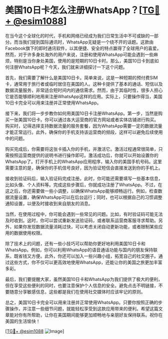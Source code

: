 # 美国10日卡怎么注册WhatsApp？[[TG💪+ @esim1088](https://t.me/s/esim1088)]

在当今这个全球化的时代，手机和网络已经成为我们日常生活中不可或缺的一部分。而当我们提到国际通讯时，WhatsApp无疑是一个绕不开的话题。这款由Facebook旗下的即时通讯软件，以其便捷、安全的特点赢得了全球用户的喜爱。然而，对于许多身处海外的用户来说，注册和使用WhatsApp可能会遇到一些麻烦，特别是当你身处美国，使用的是短期的10日卡时。那么，美国10日卡到底如何注册WhatsApp呢？今天，我们就来详细探讨一下这个问题。

首先，我们需要了解什么是美国10日卡。简单来说，这是一种短期的预付费SIM卡，通常用于旅行者或临时居住在美国的人。这种卡提供了基本的通话、短信以及数据流量服务，非常适合短时间内的通信需求。然而，由于其临时性，很多人担心它是否能够顺利地用来注册WhatsApp这样的应用。实际上，只要操作得当，美国10日卡完全可以用来注册并正常使用WhatsApp。

接下来，我们将一步步教你如何用美国10日卡注册WhatsApp。第一步，当然是购买一张美国10日卡。你可以通过各大运营商的官方网站或者实体店铺进行购买。购买时，记得选择支持数据流量的服务套餐，因为WhatsApp需要一定的数据流量才能正常运行。此外，确保你的手机支持该运营商的频段，这样可以避免后续使用中的问题。

购买完成后，你需要将这张卡插入你的手机，并激活它。激活过程通常很简单，只需按照运营商提供的说明书进行操作即可。激活成功后，你就可以开始设置你的WhatsApp了。打开手机上的WhatsApp应用程序，输入你的美国手机号码。这里需要注意的是，确保你的手机信号良好，因为验证短信会直接发送到你的手机上。

接收到验证码后，输入验证码完成注册。此时，你可能还需要填写一些基本信息，比如头像、个人资料等。完成这些步骤后，你就成功注册了WhatsApp。不过，在这之后，你还需要做一些小调整，以确保WhatsApp能够顺畅运行。例如，检查数据流量设置，确保WhatsApp可以在后台运行；同时，也可以根据自己的习惯调整通知设置，以便及时接收到来自朋友的消息。

当然，在使用过程中，你可能会遇到一些常见的问题。比如，有时验证码可能无法及时收到。这时，你可以尝试重新发送验证码，或者联系运营商客服寻求帮助。另外，如果你发现数据流量消耗过快，可以考虑关闭自动更新功能，或者限制某些应用的数据使用权限。

除了技术上的问题，还有一些小技巧可以帮助你更好地利用美国10日卡和WhatsApp。例如，你可以利用WhatsApp的语音通话功能与国内的朋友保持联系，既省钱又方便。此外，你还可以加入一些兴趣小组，拓宽自己的社交圈子。通过这些方式，你不仅可以更高效地使用WhatsApp，还能让你的美国之旅更加丰富多彩。

最后，我们要提醒大家，虽然美国10日卡和WhatsApp为我们提供了极大的便利，但在享受这些便利的同时，也要注意保护个人信息的安全。避免点击不明链接，不要随意分享敏感信息，这些都是我们在使用社交媒体时应该牢记的原则。

总之，美国10日卡完全可以用来注册并正常使用WhatsApp。只要你按照正确的步骤操作，并注意一些细节问题，就能轻松享受到这款应用带来的便利。希望这篇文章能对你有所帮助，让你在美国期间能够更加顺畅地与亲朋好友保持联系。祝你在美国的生活愉快！

[[TG💪+ @esim1088](https://t.me/s/esim1088) ![Image](https://i.postimg.cc/4NQfJmqS/Snipaste-2025-05-13-00-14-12.png)]